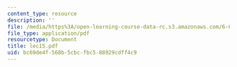 ```yaml
---
content_type: resource
description: ''
file: /media/https%3A/open-learning-course-data-rc.s3.amazonaws.com/6-046j-introduction-to-algorithms-sma-5503-fall-2005/bc69de4f568b5cbcfbc588929cdff4c9_lec15.pdf
file_type: application/pdf
resourcetype: Document
title: lec15.pdf
uid: bc69de4f-568b-5cbc-fbc5-88929cdff4c9
---
```

